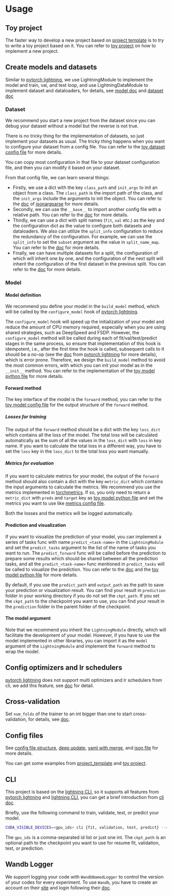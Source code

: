 # Usage

## Toy project

The faster way to develop a new project based on [project template](https://github.com/shenmishajing/project_template) is to try to write a toy project based on it. You can refer to [toy project](https://github.com/shenmishajing/toy_project) on how to implement a new project.

## Create models and datasets

Similar to [pytorch lightning](https://pytorch-lightning.readthedocs.io/en/stable/), we use LightningModule to implement the model and train, val, and test loop, and use LightningDataModule to implement dataset and dataloaders, for details, see [model doc](../core/model.md) and [dataset doc](../core/dataset.md)

### Dataset

We recommend you start a new project from the dataset since you can debug your dataset without a model but the reverse is not true.

There is no tricky thing for the implementation of datasets, so just implement your datasets as usual. The tricky thing happens when you want to configure your dataset from a config file. You can refer to the [toy dataset config file]( https://github.com/shenmishajing/toy_project/blob/main/configs/datasets/toy_dataset/toy_dataset.yaml) for more details.

You can copy most configuration in that file to your dataset configuration file, and then you can modify it based on your dataset.

From that config file, we can learn several things:

- Firstly, we use a dict with the key `class_path` and `init_args` to init an object from a class. The `class_path` is the import path of the class, and the `init_args` include the arguments to init the object. You can refer to the [doc](https://jsonargparse.readthedocs.io/en/stable/#class-type-and-sub-classes) of [jsonargparse](https://github.com/omni-us/jsonargparse/) for more details.
- Secondly, we can use the `__base__` to import another config file with a relative path. You can refer to the [doc](../configs/argument_parsers/yaml_with_merge.md) for more details.
- Thirdly, we can use a dict with split names (`fit`, `val` etc.) as the key and the configuration dict as the value to configure both datasets and dataloaders. We also can utilize the `split_info` configuration to reduce the redundancy of the configuration. For example, we can use the `split_info` to set the `subset` argument as the value in `split_name_map`. You can refer to the [doc](../core/dataset.md) for more details.
- Finally, we can have multiple datasets for a split, the configuration of which will inherit one by one, and the configuration of the next split will inherit the configuration of the first dataset in the previous split. You can refer to the [doc](../core/dataset.md) for more details.

### Model

#### Model definition

We recommend you define your model in the `build_model` method, which will be called by the `configure_model` hook of [pytorch lightning](https://pytorch-lightning.readthedocs.io/en/stable/).

The `configure_model` hook will speed up the initialization of your model and reduce the amount of CPU memory required, especially when you are using shared strategies, such as DeepSpeed and FSDP. However, the `configure_model` method will be called during each of fit/val/test/predict stages in the same process, so ensure that implementation of this hook is idempotent, i.e., after the first time the hook is called, subsequent calls to it should be a no-op (see the [doc](https://lightning.ai/docs/pytorch/stable/common/lightning_module.html#configure-model) from [pytorch lightning](https://pytorch-lightning.readthedocs.io/en/stable/) for more details), which is error prone. Therefore, we design the `build_model` method to avoid the most common errors, with which you can init your model as in the `__init__` method. You can refer to the implementation of the [toy model python file](https://github.com/shenmishajing/toy_project/blob/main/src/project/models/toy_model.py) for more details.

#### Forward method

The key interface of the model is the `forward` method, you can refer to the [toy model config file](https://github.com/shenmishajing/toy_project/blob/main/src/project/models/toy_model.py) for the output structure of the `forward` method.

##### Losses for training

The output of the `forward` method should be a dict with the key `loss_dict` which contains all the loss of the model. The total loss will be calculated automatically as the sum of all the values in the `loss_dict` with `loss` in key name. If you want to calculate the total loss in a different way, you have to set the `loss` key in the `loss_dict` to  the total loss you want manually.

##### Metrics for evaluation

If you want to calculate metrics for your model, the output of the `forward` method should also contain a dict with the key `metric_dict` which contains the input arguments to calculate the metrics. We recommend you use the metrics implemented in [torchmetrics](https://lightning.ai/docs/torchmetrics/stable/). If so, you only need to return a `metric_dict` with `preds` and `target` key as [toy model python file](https://github.com/shenmishajing/toy_project/blob/main/src/project/models/toy_model.py) and set the metrics you want to use like [metrics config file](https://github.com/shenmishajing/toy_project/blob/main/configs/metrics/classification.yaml).

Both the losses and the metrics will be logged automatically.

#### Prediction and visualization

If you want to visualize the prediction of your model, you can implement a series of tasks func with name `predict_<task-name>` in the `LightningModule` and set the `predict_tasks` argument to the list of the name of tasks you want to run. The `predict_forward` func will be called before the prediction to prepare some results which should be shared between all the prediction tasks, and all the `predict_<task-name>` func mentioned in `predict_tasks` will be called to visualize the prediction. You can refer to the [doc](../core/model.md) and the [toy model python file](https://github.com/shenmishajing/toy_project/blob/main/src/project/models/toy_model.py) for more details.

By default, if you use the `predict_path` and `output_path` as the path to save your prediction or visualization result. You can find your result in `prediction` folder in your working directory if you do not set the `ckpt_path`. If you set the `ckpt_path` to the checkpoint you want to use, you can find your result in the `prediction` folder in the parent folder of the checkpoint.

#### The model argument

Note that we recommend you inherit the `LightningModule` directly, which will facilitate the development of your model. However, if you have to use the model implemented in other libraries, you can import it as the `model` argument of the `LightningModule` and implement the `forward` method to wrap the model.

## Config optimizers and lr schedulers

[pytorch lightning](https://pytorch-lightning.readthedocs.io/en/stable/) does not support multi optimizers and lr schedulers from cli, we add this feature, see [doc](../core/optimizer_config.md) for detail.

## Cross-validation

Set `num_folds` of the trainer to an int bigger than one to start cross-validation, for details, see [doc](../core/trainer.md).

## Config files

See [config file structure](../configs/config_file_structure.md), [deep update](../configs/deep_update.md), [yaml with merge](../configs/argument_parsers/yaml_with_merge.md), and [json file](../configs/argument_parsers/json_file.md) for more details.

You can get some examples from [project_template](https://github.com/shenmishajing/project_template) and [toy project](https://github.com/shenmishajing/toy_project).

## CLI

This project is based on the [lightning CLI](https://pytorch-lightning.readthedocs.io/en/stable/cli/lightning_cli.html), so it supports all features from [pytorch lightning](https://pytorch-lightning.readthedocs.io/en/stable/) and [lightning CLI](https://pytorch-lightning.readthedocs.io/en/stable/cli/lightning_cli.html), you can get a brief introduction from [cli doc](../tools/cli.md).

Briefly, use the following command to train, validate, test, or predict your model.

```bash
CUDA_VISIBLE_DEVICES=<gpu_ids> cli {fit, validation, test, predict} --config configs/runs/path/to/config [ --ckpt_path path/to/checkpoint ]
```

The `gpu_ids` is a comma-separated id list or just one int. The `ckpt_path` is an optional path to the checkpoint you want to use for resume fit, validation, test, or prediction.

## Wandb Logger

We support logging your code with `WandbNamedLogger` to control the version of your codes for every experiment. To use `Wandb`, you have to create an account on their [site](https://wandb.ai/) and login following their [doc](https://docs.wandb.ai/quickstart).
